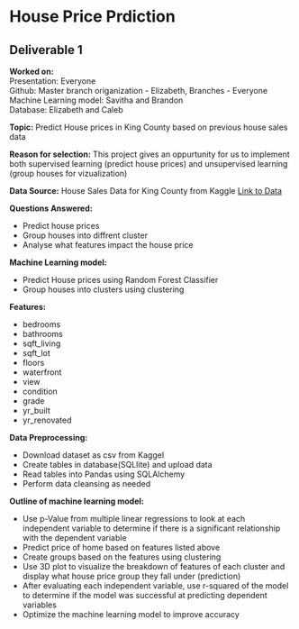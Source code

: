 # House Price Prdiction

## Deliverable 1

**Worked on:**  
Presentation: Everyone  
Github: Master branch origanization - Elizabeth, Branches - Everyone  
Machine Learning model: Savitha and Brandon  
Database: Elizabeth and Caleb  

**Topic:** Predict House prices in King County based on previous house sales data  

**Reason for selection:** This project gives an oppurtunity for us to implement both supervised learning (predict house prices) and unsupervised learning (group houses for vizualization)  

**Data Source:** House Sales Data for King County from Kaggle [Link to Data](https://www.kaggle.com/achyutanandaparida/dataset%20from%20%20house%20sales%20in%20king%20county,%20usa)  

**Questions Answered:**  
- Predict house prices  
- Group houses into diffrent cluster  
- Analyse what features impact the house price  

**Machine Learning model:**  

- Predict House prices using Random Forest Classifier  
- Group houses into clusters using clustering  

**Features:**
- bedrooms
- bathrooms
- sqft_living
- sqft_lot
- floors
- waterfront
- view
- condition
- grade
- yr_built
- yr_renovated

**Data Preprocessing:**
- Download dataset as csv from Kaggel
- Create tables in database(SQLlite) and upload data
- Read tables into Pandas using SQLAlchemy
- Perform data cleansing as needed

**Outline of machine learning model:**
- Use p-Value from multiple linear regressions to look at each independent variable to determine if there is a significant relationship with the dependent variable
- Predict price of home based on features listed above
- Create groups based on the features using clustering
- Use 3D plot to visualize the breakdown of features of each cluster and display what house price group they fall under (prediction)
- After evaluating each independent variable, use r-squared of the model to determine if the model was successful at predicting dependent variables
- Optimize the machine learning model to improve accuracy